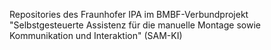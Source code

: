 Repositories des Fraunhofer IPA im BMBF-Verbundprojekt "Selbstgesteuerte Assistenz für die manuelle Montage sowie Kommunikation und Interaktion" (SAM-KI)  
